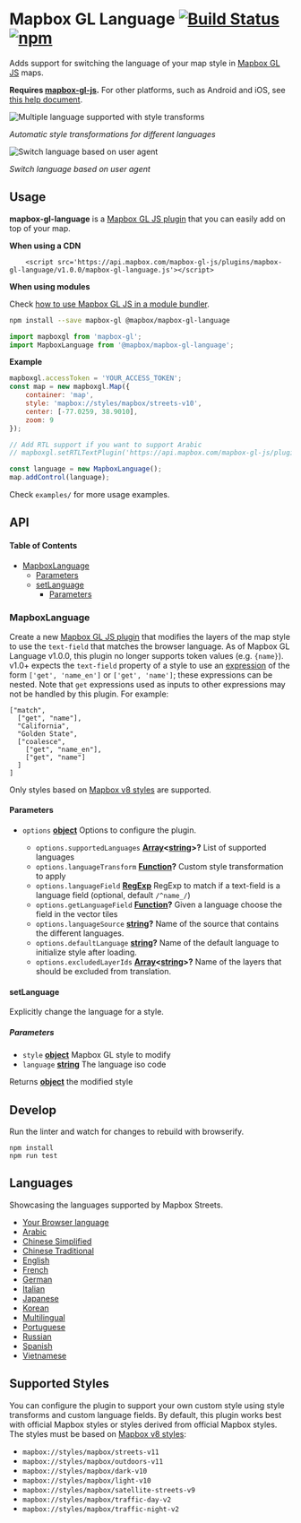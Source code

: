 # Mapbox GL Language [![Build Status](https://travis-ci.org/mapbox/mapbox-gl-language.svg?branch=master)](https://travis-ci.org/mapbox/mapbox-gl-language) [![npm](https://img.shields.io/npm/v/@mapbox/mapbox-gl-language.svg)](https://www.npmjs.com/package/@mapbox/mapbox-gl-language)

Adds support for switching the language of your map style in [Mapbox GL JS](https://www.mapbox.com/mapbox-gl-js/) maps.

**Requires [mapbox-gl-js](https://github.com/mapbox/mapbox-gl-js).** For other platforms, such as Android and iOS, see [this help document](https://www.mapbox.com/help/change-language/).

![Multiple language supported with style transforms](https://cloud.githubusercontent.com/assets/1288339/26266912/89b1b6ba-3cb5-11e7-9964-49f51290d627.gif)

*Automatic style transformations for different languages*

![Switch language based on user agent](https://cloud.githubusercontent.com/assets/1288339/26269878/742cdb02-3cc5-11e7-8479-c6ab3f0f8a82.gif)

*Switch language based on user agent*

## Usage

**mapbox-gl-language** is a [Mapbox GL JS plugin](https://www.mapbox.com/blog/build-mapbox-gl-js-plugins/) that you can easily add on top of your map.

**When using a CDN**

        <script src='https://api.mapbox.com/mapbox-gl-js/plugins/mapbox-gl-language/v1.0.0/mapbox-gl-language.js'></script>

**When using modules**

Check [how to use Mapbox GL JS in a module bundler](https://www.mapbox.com/mapbox-gl-js/api/).

```bash
npm install --save mapbox-gl @mapbox/mapbox-gl-language
```

```javascript
import mapboxgl from 'mapbox-gl';
import MapboxLanguage from '@mapbox/mapbox-gl-language';
```

**Example**

```javascript
mapboxgl.accessToken = 'YOUR_ACCESS_TOKEN';
const map = new mapboxgl.Map({
    container: 'map',
    style: 'mapbox://styles/mapbox/streets-v10',
    center: [-77.0259, 38.9010],
    zoom: 9
});

// Add RTL support if you want to support Arabic
// mapboxgl.setRTLTextPlugin('https://api.mapbox.com/mapbox-gl-js/plugins/mapbox-gl-rtl-text/v0.10.1/mapbox-gl-rtl-text.js');

const language = new MapboxLanguage();
map.addControl(language);
```

Check `examples/` for more usage examples.

## API

<!-- Generated by documentation.js. Update this documentation by updating the source code. -->

#### Table of Contents

*   [MapboxLanguage](#mapboxlanguage)
    *   [Parameters](#parameters)
    *   [setLanguage](#setlanguage)
        *   [Parameters](#parameters-1)

### MapboxLanguage

Create a new [Mapbox GL JS plugin](https://www.mapbox.com/blog/build-mapbox-gl-js-plugins/) that
modifies the layers of the map style to use the `text-field` that matches the browser language.
As of Mapbox GL Language v1.0.0, this plugin no longer supports token values (e.g. `{name}`). v1.0+ expects the `text-field`
property of a style to use an [expression](https://docs.mapbox.com/mapbox-gl-js/style-spec/expressions/) of the form `['get', 'name_en']` or `['get', 'name']`; these expressions can be nested. Note that `get` expressions used as inputs to other expressions may not be handled by this plugin. For example:

    ["match",
      ["get", "name"],
      "California",
      "Golden State",
      ["coalesce",
        ["get", "name_en"],
        ["get", "name"]
      ]
    ]

Only styles based on [Mapbox v8 styles](https://docs.mapbox.com/help/troubleshooting/streets-v8-migration-guide/) are supported.

#### Parameters

*   `options` **[object](https://developer.mozilla.org/docs/Web/JavaScript/Reference/Global_Objects/Object)** Options to configure the plugin.

    *   `options.supportedLanguages` **[Array](https://developer.mozilla.org/docs/Web/JavaScript/Reference/Global_Objects/Array)<[string](https://developer.mozilla.org/docs/Web/JavaScript/Reference/Global_Objects/String)>?** List of supported languages
    *   `options.languageTransform` **[Function](https://developer.mozilla.org/docs/Web/JavaScript/Reference/Statements/function)?** Custom style transformation to apply
    *   `options.languageField` **[RegExp](https://developer.mozilla.org/docs/Web/JavaScript/Reference/Global_Objects/RegExp)** RegExp to match if a text-field is a language field (optional, default `/^name_/`)
    *   `options.getLanguageField` **[Function](https://developer.mozilla.org/docs/Web/JavaScript/Reference/Statements/function)?** Given a language choose the field in the vector tiles
    *   `options.languageSource` **[string](https://developer.mozilla.org/docs/Web/JavaScript/Reference/Global_Objects/String)?** Name of the source that contains the different languages.
    *   `options.defaultLanguage` **[string](https://developer.mozilla.org/docs/Web/JavaScript/Reference/Global_Objects/String)?** Name of the default language to initialize style after loading.
    *   `options.excludedLayerIds` **[Array](https://developer.mozilla.org/docs/Web/JavaScript/Reference/Global_Objects/Array)<[string](https://developer.mozilla.org/docs/Web/JavaScript/Reference/Global_Objects/String)>?** Name of the layers that should be excluded from translation.

#### setLanguage

Explicitly change the language for a style.

##### Parameters

*   `style` **[object](https://developer.mozilla.org/docs/Web/JavaScript/Reference/Global_Objects/Object)** Mapbox GL style to modify
*   `language` **[string](https://developer.mozilla.org/docs/Web/JavaScript/Reference/Global_Objects/String)** The language iso code

Returns **[object](https://developer.mozilla.org/docs/Web/JavaScript/Reference/Global_Objects/Object)** the modified style

<!-- End generated code -->
## Develop

Run the linter and watch for changes to rebuild with browserify.

    npm install
    npm run test

## Languages

Showcasing the languages supported by Mapbox Streets.

*   [Your Browser language](https://mapbox.github.io/mapbox-gl-language/examples/browser.html)
*   [Arabic](https://mapbox.github.io/mapbox-gl-language/examples/ar.html)
*   [Chinese Simplified](https://mapbox.github.io/mapbox-gl-language/examples/zh-Hans.html)
*   [Chinese Traditional](https://mapbox.github.io/mapbox-gl-language/examples/zh-Hant.html)
*   [English](https://mapbox.github.io/mapbox-gl-language/examples/en.html)
*   [French](https://mapbox.github.io/mapbox-gl-language/examples/fr.html)
*   [German](https://mapbox.github.io/mapbox-gl-language/examples/de.html)
*   [Italian](https://mapbox.github.io/mapbox-gl-language/examples/it.html)
*   [Japanese](https://mapbox.github.io/mapbox-gl-language/examples/ja.html)
*   [Korean](https://mapbox.github.io/mapbox-gl-language/examples/ko.html)
*   [Multilingual](https://mapbox.github.io/mapbox-gl-language/examples/multilingual.html)
*   [Portuguese](https://mapbox.github.io/mapbox-gl-language/examples/pt.html)
*   [Russian](https://mapbox.github.io/mapbox-gl-language/examples/ru.html)
*   [Spanish](https://mapbox.github.io/mapbox-gl-language/examples/es.html)
*   [Vietnamese](https://mapbox.github.io/mapbox-gl-language/examples/vi.html)

## Supported Styles

You can configure the plugin to support your own custom style using style transforms and custom language fields.
By default, this plugin works best with official Mapbox styles or styles derived from official Mapbox styles.
The styles must be based on [Mapbox v8 styles](https://docs.mapbox.com/help/troubleshooting/streets-v8-migration-guide/):

*   `mapbox://styles/mapbox/streets-v11`
*   `mapbox://styles/mapbox/outdoors-v11`
*   `mapbox://styles/mapbox/dark-v10`
*   `mapbox://styles/mapbox/light-v10`
*   `mapbox://styles/mapbox/satellite-streets-v9`
*   `mapbox://styles/mapbox/traffic-day-v2`
*   `mapbox://styles/mapbox/traffic-night-v2`
